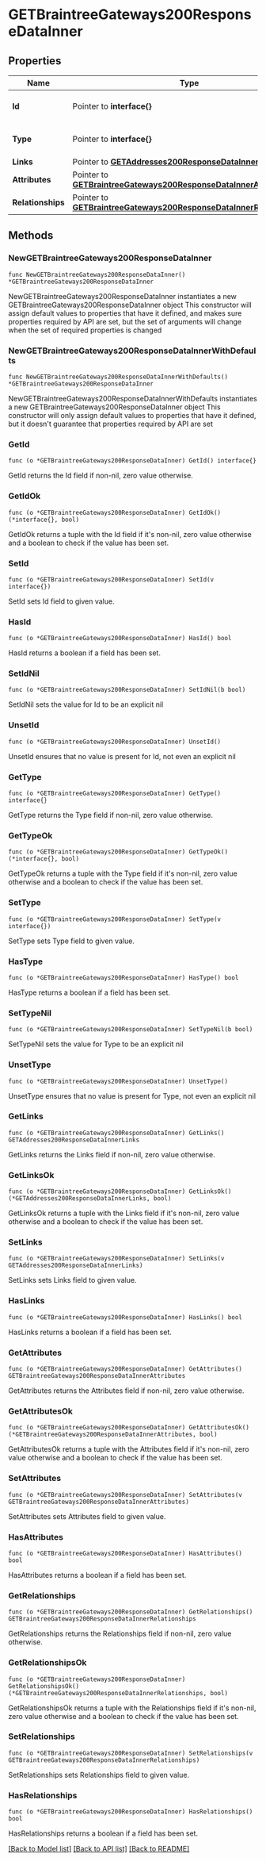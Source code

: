 # GETBraintreeGateways200ResponseDataInner

## Properties

Name | Type | Description | Notes
------------ | ------------- | ------------- | -------------
**Id** | Pointer to **interface{}** | The resource&#39;s id | [optional] 
**Type** | Pointer to **interface{}** | The resource&#39;s type | [optional] 
**Links** | Pointer to [**GETAddresses200ResponseDataInnerLinks**](GETAddresses200ResponseDataInnerLinks.md) |  | [optional] 
**Attributes** | Pointer to [**GETBraintreeGateways200ResponseDataInnerAttributes**](GETBraintreeGateways200ResponseDataInnerAttributes.md) |  | [optional] 
**Relationships** | Pointer to [**GETBraintreeGateways200ResponseDataInnerRelationships**](GETBraintreeGateways200ResponseDataInnerRelationships.md) |  | [optional] 

## Methods

### NewGETBraintreeGateways200ResponseDataInner

`func NewGETBraintreeGateways200ResponseDataInner() *GETBraintreeGateways200ResponseDataInner`

NewGETBraintreeGateways200ResponseDataInner instantiates a new GETBraintreeGateways200ResponseDataInner object
This constructor will assign default values to properties that have it defined,
and makes sure properties required by API are set, but the set of arguments
will change when the set of required properties is changed

### NewGETBraintreeGateways200ResponseDataInnerWithDefaults

`func NewGETBraintreeGateways200ResponseDataInnerWithDefaults() *GETBraintreeGateways200ResponseDataInner`

NewGETBraintreeGateways200ResponseDataInnerWithDefaults instantiates a new GETBraintreeGateways200ResponseDataInner object
This constructor will only assign default values to properties that have it defined,
but it doesn't guarantee that properties required by API are set

### GetId

`func (o *GETBraintreeGateways200ResponseDataInner) GetId() interface{}`

GetId returns the Id field if non-nil, zero value otherwise.

### GetIdOk

`func (o *GETBraintreeGateways200ResponseDataInner) GetIdOk() (*interface{}, bool)`

GetIdOk returns a tuple with the Id field if it's non-nil, zero value otherwise
and a boolean to check if the value has been set.

### SetId

`func (o *GETBraintreeGateways200ResponseDataInner) SetId(v interface{})`

SetId sets Id field to given value.

### HasId

`func (o *GETBraintreeGateways200ResponseDataInner) HasId() bool`

HasId returns a boolean if a field has been set.

### SetIdNil

`func (o *GETBraintreeGateways200ResponseDataInner) SetIdNil(b bool)`

 SetIdNil sets the value for Id to be an explicit nil

### UnsetId
`func (o *GETBraintreeGateways200ResponseDataInner) UnsetId()`

UnsetId ensures that no value is present for Id, not even an explicit nil
### GetType

`func (o *GETBraintreeGateways200ResponseDataInner) GetType() interface{}`

GetType returns the Type field if non-nil, zero value otherwise.

### GetTypeOk

`func (o *GETBraintreeGateways200ResponseDataInner) GetTypeOk() (*interface{}, bool)`

GetTypeOk returns a tuple with the Type field if it's non-nil, zero value otherwise
and a boolean to check if the value has been set.

### SetType

`func (o *GETBraintreeGateways200ResponseDataInner) SetType(v interface{})`

SetType sets Type field to given value.

### HasType

`func (o *GETBraintreeGateways200ResponseDataInner) HasType() bool`

HasType returns a boolean if a field has been set.

### SetTypeNil

`func (o *GETBraintreeGateways200ResponseDataInner) SetTypeNil(b bool)`

 SetTypeNil sets the value for Type to be an explicit nil

### UnsetType
`func (o *GETBraintreeGateways200ResponseDataInner) UnsetType()`

UnsetType ensures that no value is present for Type, not even an explicit nil
### GetLinks

`func (o *GETBraintreeGateways200ResponseDataInner) GetLinks() GETAddresses200ResponseDataInnerLinks`

GetLinks returns the Links field if non-nil, zero value otherwise.

### GetLinksOk

`func (o *GETBraintreeGateways200ResponseDataInner) GetLinksOk() (*GETAddresses200ResponseDataInnerLinks, bool)`

GetLinksOk returns a tuple with the Links field if it's non-nil, zero value otherwise
and a boolean to check if the value has been set.

### SetLinks

`func (o *GETBraintreeGateways200ResponseDataInner) SetLinks(v GETAddresses200ResponseDataInnerLinks)`

SetLinks sets Links field to given value.

### HasLinks

`func (o *GETBraintreeGateways200ResponseDataInner) HasLinks() bool`

HasLinks returns a boolean if a field has been set.

### GetAttributes

`func (o *GETBraintreeGateways200ResponseDataInner) GetAttributes() GETBraintreeGateways200ResponseDataInnerAttributes`

GetAttributes returns the Attributes field if non-nil, zero value otherwise.

### GetAttributesOk

`func (o *GETBraintreeGateways200ResponseDataInner) GetAttributesOk() (*GETBraintreeGateways200ResponseDataInnerAttributes, bool)`

GetAttributesOk returns a tuple with the Attributes field if it's non-nil, zero value otherwise
and a boolean to check if the value has been set.

### SetAttributes

`func (o *GETBraintreeGateways200ResponseDataInner) SetAttributes(v GETBraintreeGateways200ResponseDataInnerAttributes)`

SetAttributes sets Attributes field to given value.

### HasAttributes

`func (o *GETBraintreeGateways200ResponseDataInner) HasAttributes() bool`

HasAttributes returns a boolean if a field has been set.

### GetRelationships

`func (o *GETBraintreeGateways200ResponseDataInner) GetRelationships() GETBraintreeGateways200ResponseDataInnerRelationships`

GetRelationships returns the Relationships field if non-nil, zero value otherwise.

### GetRelationshipsOk

`func (o *GETBraintreeGateways200ResponseDataInner) GetRelationshipsOk() (*GETBraintreeGateways200ResponseDataInnerRelationships, bool)`

GetRelationshipsOk returns a tuple with the Relationships field if it's non-nil, zero value otherwise
and a boolean to check if the value has been set.

### SetRelationships

`func (o *GETBraintreeGateways200ResponseDataInner) SetRelationships(v GETBraintreeGateways200ResponseDataInnerRelationships)`

SetRelationships sets Relationships field to given value.

### HasRelationships

`func (o *GETBraintreeGateways200ResponseDataInner) HasRelationships() bool`

HasRelationships returns a boolean if a field has been set.


[[Back to Model list]](../README.md#documentation-for-models) [[Back to API list]](../README.md#documentation-for-api-endpoints) [[Back to README]](../README.md)


